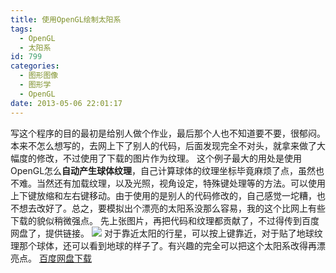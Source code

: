 ```yaml
---
title: 使用OpenGL绘制太阳系
tags:
  - OpenGL
  - 太阳系
id: 799
categories:
  - 图形图像
  - 图形学
  - OpenGL
date: 2013-05-06 22:01:17
---
```


写这个程序的目的最初是给别人做个作业，最后那个人也不知道要不要，很郁闷。本来不怎么想写的，去网上下了别人的代码，后面发现完全不对头，就拿来做了大幅度的修改，不过使用了下载的图片作为纹理。
这个例子最大的用处是使用OpenGL怎么**自动产生球体纹理**，自己计算球体的纹理坐标毕竟麻烦了点，虽然也不难。当然还有加载纹理，以及光照，视角设定，特殊键处理等的方法。可以使用上下键放缩和左右键移动。由于使用的是别人的代码修改的，自己感觉一坨糟，也不想去改好了。总之，要模拟出个漂亮的太阳系没那么容易，我的这个比网上有些下载的貌似稍微强点。
先上张图片，再把代码和纹理都贡献了，不过得传到百度网盘了，提供链接。
![](https://c1.staticflickr.com/8/7433/26841670424_a40d9b5a11_o.jpg)
对于靠近太阳的行星，可以按上键靠近，对于贴了地球纹理那个球体，还可以看到地球的样子了。有兴趣的完全可以把这个太阳系改得再漂亮点。
[百度网盘下载](https://pan.baidu.com/s/1qYDxEZM)